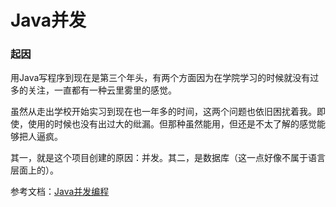 # Java并发

### 起因

用Java写程序到现在是第三个年头，有两个方面因为在学院学习的时候就没有过多的关注，一直都有一种云里雾里的感觉。

虽然从走出学校开始实习到现在也一年多的时间，这两个问题也依旧困扰着我。即使，使用的时候也没有出过大的纰漏。但那种虽然能用，但还是不太了解的感觉能够把人逼疯。

其一，就是这个项目创建的原因：并发。其二，是数据库（这一点好像不属于语言层面上的）。

参考文档：[Java并发编程](http://wiki.jikexueyuan.com/project/java-concurrency/)